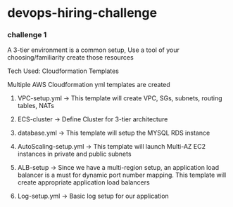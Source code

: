 # devops-hiring-challenge

### challenge 1

A 3-tier environment is a common setup, Use a tool of your choosing/familiarity create those resources

Tech Used: Cloudformation Templates

Multiple AWS Cloudformation yml templates are created

1. VPC-setup.yml -> This template will create VPC, SGs, subnets, routing tables, NATs
2. ECS-cluster -> Define Cluster for 3-tier architecture
3. database.yml -> This template will setup the MYSQL RDS instance
4. AutoScaling-setup.yml -> This template will launch Multi-AZ EC2 instances in private and public subnets
5. ALB-setup -> Since we have a multi-region setup, an application load balancer is a must for dynamic port number
   mapping. This template will create appropriate application load balancers

6. Log-setup.yml -> Basic log setup for our application